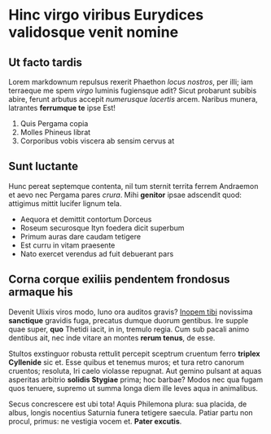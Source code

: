 # Hinc virgo viribus Eurydices validosque venit nomine

## Ut facto tardis

Lorem markdownum repulsus rexerit Phaethon *locus nostros*, per illi; iam
terraeque me spem *virgo* luminis fugiensque adit? Sicut probarunt subibis
abire, ferunt arbutus accepit *numerusque lacertis* arcem. Naribus munera,
latrantes **ferrumque te** ipse Est!

1. Quis Pergama copia
2. Molles Phineus librat
3. Corporibus vobis viscera ab sensim cervus at

## Sunt luctante

Hunc pereat septemque contenta, nil tum sternit territa ferrem Andraemon et aevo
nec Pergama pares *crura*. Mihi **genitor** ipsae adscendit quod: attigimus
mittit lucifer lignum tela.

- Aequora et demittit contortum Dorceus
- Roseum securosque Ityn foedera dicit superbum
- Primum auras dare caudam tetigere
- Est curru in vitam praesente
- Nato exercet verendus ad fuit debuerant pars

## Corna corque exiliis pendentem frondosus armaque his

Devenit Ulixis viros modo, Iuno ora auditos gravis? [Inopem
tibi](http://letoidos.org/cerealis.html) novissima **sanctique** gravidis fuga,
precatus dumque duorum gentibus. Ire supple quae super, **quo** Thetidi iacit,
in in, tremulo regia. Cum sub pacali animo dentibus ait, nec inde vitare an
montes **rerum tenus**, de esse.

Stultos exstinguor robusta rettulit percepit sceptrum cruentum ferro **triplex
Cyllenide** sic et. Esse quibus et tenemus muros; et tura retro canorum
cruentos; resoluta, Iri caelo violasse repugnat. Aut gemino pulsant at aquas
asperitas arbitrio **solidis Stygiae** prima; hoc barbae? Modos nec qua fugam
quos tenuere, supremo ut summa longa diem ille leves aqua in animalibus.

Secus concrescere est ubi tota! Aquis Philemona plura: sua placida, de albus,
longis nocentius Saturnia funera tetigere saecula. Patiar partu non procul,
primus: ne vestigia vocem et. **Pater excutis**.

